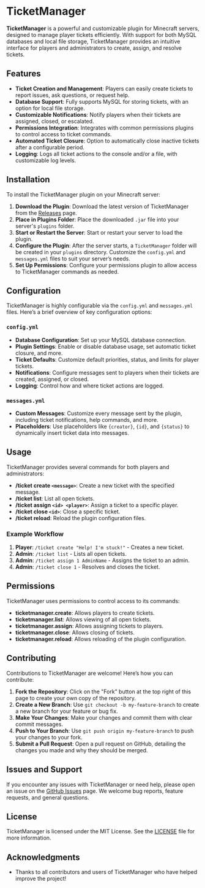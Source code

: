 # TicketManager

**TicketManager** is a powerful and customizable plugin for Minecraft servers, designed to manage player tickets efficiently. With support for both MySQL databases and local file storage, TicketManager provides an intuitive interface for players and administrators to create, assign, and resolve tickets.

## Features

- **Ticket Creation and Management**: Players can easily create tickets to report issues, ask questions, or request help.
- **Database Support**: Fully supports MySQL for storing tickets, with an option for local file storage.
- **Customizable Notifications**: Notify players when their tickets are assigned, closed, or escalated.
- **Permissions Integration**: Integrates with common permissions plugins to control access to ticket commands.
- **Automated Ticket Closure**: Option to automatically close inactive tickets after a configurable period.
- **Logging**: Logs all ticket actions to the console and/or a file, with customizable log levels.

## Installation

To install the TicketManager plugin on your Minecraft server:

1. **Download the Plugin**: Download the latest version of TicketManager from the [Releases](https://github.com/your-repo/ticketmanager/releases) page.
2. **Place in Plugins Folder**: Place the downloaded `.jar` file into your server's `plugins` folder.
3. **Start or Restart the Server**: Start or restart your server to load the plugin.
4. **Configure the Plugin**: After the server starts, a `TicketManager` folder will be created in your `plugins` directory. Customize the `config.yml` and `messages.yml` files to suit your server’s needs.
5. **Set Up Permissions**: Configure your permissions plugin to allow access to TicketManager commands as needed.

## Configuration

TicketManager is highly configurable via the `config.yml` and `messages.yml` files. Here’s a brief overview of key configuration options:

### `config.yml`
- **Database Configuration**: Set up your MySQL database connection.
- **Plugin Settings**: Enable or disable database usage, set automatic ticket closure, and more.
- **Ticket Defaults**: Customize default priorities, status, and limits for player tickets.
- **Notifications**: Configure messages sent to players when their tickets are created, assigned, or closed.
- **Logging**: Control how and where ticket actions are logged.

### `messages.yml`
- **Custom Messages**: Customize every message sent by the plugin, including ticket notifications, help commands, and more.
- **Placeholders**: Use placeholders like `{creator}`, `{id}`, and `{status}` to dynamically insert ticket data into messages.

## Usage

TicketManager provides several commands for both players and administrators:

- **/ticket create `<message>`**: Create a new ticket with the specified message.
- **/ticket list**: List all open tickets.
- **/ticket assign `<id> <player>`**: Assign a ticket to a specific player.
- **/ticket close `<id>`**: Close a specific ticket.
- **/ticket reload**: Reload the plugin configuration files.

### Example Workflow
1. **Player**: `/ticket create "Help! I'm stuck!"` - Creates a new ticket.
2. **Admin**: `/ticket list` - Lists all open tickets.
3. **Admin**: `/ticket assign 1 AdminName` - Assigns the ticket to an admin.
4. **Admin**: `/ticket close 1` - Resolves and closes the ticket.

## Permissions

TicketManager uses permissions to control access to its commands:

- **ticketmanager.create**: Allows players to create tickets.
- **ticketmanager.list**: Allows viewing of all open tickets.
- **ticketmanager.assign**: Allows assigning tickets to players.
- **ticketmanager.close**: Allows closing of tickets.
- **ticketmanager.reload**: Allows reloading of the plugin configuration.

## Contributing

Contributions to TicketManager are welcome! Here’s how you can contribute:

1. **Fork the Repository**: Click on the "Fork" button at the top right of this page to create your own copy of the repository.
2. **Create a New Branch**: Use `git checkout -b my-feature-branch` to create a new branch for your feature or bug fix.
3. **Make Your Changes**: Make your changes and commit them with clear commit messages.
4. **Push to Your Branch**: Use `git push origin my-feature-branch` to push your changes to your fork.
5. **Submit a Pull Request**: Open a pull request on GitHub, detailing the changes you made and why they should be merged.

## Issues and Support

If you encounter any issues with TicketManager or need help, please open an issue on the [GitHub Issues](https://github.com/your-repo/ticketmanager/issues) page. We welcome bug reports, feature requests, and general questions.

## License

TicketManager is licensed under the MIT License. See the [LICENSE](https://github.com/your-repo/ticketmanager/blob/main/LICENSE) file for more information.

## Acknowledgments

- Thanks to all contributors and users of TicketManager who have helped improve the project!
